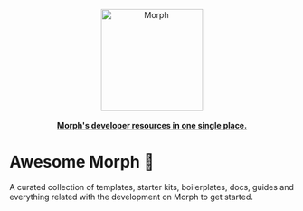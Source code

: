 <div align="center">	
    <p>	
	    <a href="(https://www.morphl2.io/)">	
            <div>	
	            <img src="(https://file.notion.so/f/f/fcab2c10-8da9-4414-aa63-4998ddf62e78/e825cce2-6c03-44e0-bb15-c0500fc9c284/Morph.logo_Horizontal_Green.png?id=85cdc999-d6e6-4743-b652-ff56442fbdf3&table=block&spaceId=fcab2c10-8da9-4414-aa63-4998ddf62e78&expirationTimestamp=1719892800000&signature=6pREdjXZKOytr1QS3_KLPjkenMDe2sJDbrmStmfRqHw&downloadName=Morph.logo_Horizontal_Green.png)" width="180"  alt="Morph">	
		    </div>	
            <br>
			    <b> Morph's developer resources in one single place. </b>	
	        </br>
		</a>	
	</p>	
</div>

# Awesome Morph 🐨

A curated collection of templates, starter kits, boilerplates, docs, guides and everything related with the development on Morph to get started. 
